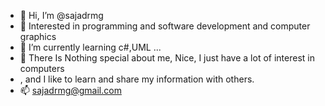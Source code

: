 - 👋 Hi, I’m @sajadrmg
- 👀 Interested in programming and software development and computer graphics
- 🌱 I’m currently learning c#,UML ...
- 💞️ There Is Nothing special about me, Nice, I just have a lot of interest in computers
- , and I like to learn and share my information with others.
- 📫 sajadrmg@gmail.com

<!---
sajadrmg/sajadrmg is a ✨ special ✨ repository because its `README.md` (this file) appears on your GitHub profile.
You can click the Preview link to take a look at your changes.
--->
